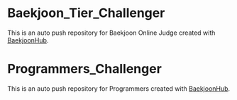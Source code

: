 # Baekjoon_Tier_Challenger
This is an auto push repository for Baekjoon Online Judge created with [BaekjoonHub](https://github.com/BaekjoonHub/BaekjoonHub).

# Programmers_Challenger
This is an auto push repository for Programmers created with [BaekjoonHub](https://github.com/BaekjoonHub/BaekjoonHub).
